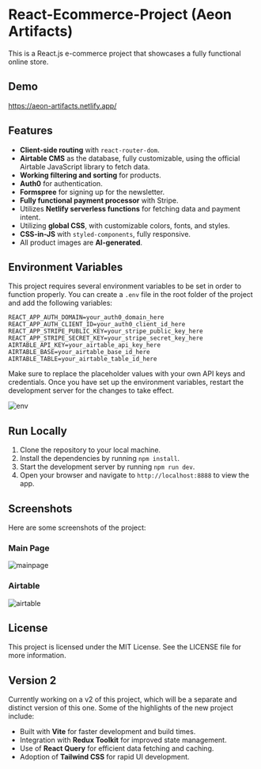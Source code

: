 # React-Ecommerce-Project (Aeon Artifacts)

This is a React.js e-commerce project that showcases a fully functional online store.

## Demo
https://aeon-artifacts.netlify.app/

## Features

- **Client-side routing** with `react-router-dom`.
- **Airtable CMS** as the database, fully customizable, using the official Airtable JavaScript library to fetch data.
- **Working filtering and sorting** for products.
- **Auth0** for authentication.
- **Formspree** for signing up for the newsletter.
- **Fully functional payment processor** with Stripe.
- Utilizes **Netlify serverless functions** for fetching data and payment intent.
- Utilizing **global CSS**, with customizable colors, fonts, and styles.
- **CSS-in-JS** with `styled-components`, fully responsive.
- All product images are **AI-generated**.

## Environment Variables

This project requires several environment variables to be set in order to function properly. You can create a `.env` file in the root folder of the project and add the following variables:
```text
REACT_APP_AUTH_DOMAIN=your_auth0_domain_here
REACT_APP_AUTH_CLIENT_ID=your_auth0_client_id_here
REACT_APP_STRIPE_PUBLIC_KEY=your_stripe_public_key_here
REACT_APP_STRIPE_SECRET_KEY=your_stripe_secret_key_here
AIRTABLE_API_KEY=your_airtable_api_key_here
AIRTABLE_BASE=your_airtable_base_id_here
AIRTABLE_TABLE=your_airtable_table_id_here
```
Make sure to replace the placeholder values with your own API keys and credentials. Once you have set up the environment variables, restart the development server for the changes to take effect.

![env](https://github.com/fdundar95/React-Ecommerce-Project-v1/assets/79167732/2943d11b-409f-4bfa-87e9-f85d948b5ed7)

## Run Locally

1. Clone the repository to your local machine.
2. Install the dependencies by running `npm install`.
3. Start the development server by running `npm run dev`.
4. Open your browser and navigate to `http://localhost:8888` to view the app.

## Screenshots

Here are some screenshots of the project:

### Main Page
![mainpage](https://github.com/fdundar95/React-Ecommerce-Project-v1/assets/79167732/b75504f0-cbfc-4e69-87a2-eae6074d1dcd)


### Airtable
![airtable](https://github.com/fdundar95/React-Ecommerce-Project-v1/assets/79167732/415b893b-8a77-48df-9862-c2b42832554b)

## License

This project is licensed under the MIT License. See the LICENSE file for more information.

## Version 2

Currently working on a v2 of this project, which will be a separate and distinct version of this one. Some of the highlights of the new project include:

- Built with **Vite** for faster development and build times.
- Integration with **Redux Toolkit** for improved state management.
- Use of **React Query** for efficient data fetching and caching.
- Adoption of **Tailwind CSS** for rapid UI development.
